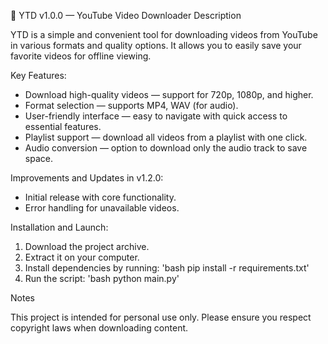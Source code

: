 🎉 YTD v1.0.0 — YouTube Video Downloader
Description

YTD is a simple and convenient tool for downloading videos from YouTube in various formats and quality options. It allows you to easily save your favorite videos for offline viewing.

Key Features:

- Download high-quality videos — support for 720p, 1080p, and higher.
- Format selection — supports MP4, WAV (for audio).
- User-friendly interface — easy to navigate with quick access to essential features.
- Playlist support — download all videos from a playlist with one click.
- Audio conversion — option to download only the audio track to save space.

Improvements and Updates in v1.2.0:

- Initial release with core functionality.
- Error handling for unavailable videos.

Installation and Launch:

1. Download the project archive.
2. Extract it on your computer.
3. Install dependencies by running:
    'bash pip install -r requirements.txt'
4. Run the script:
    'bash python main.py'

Notes

This project is intended for personal use only. Please ensure you respect copyright laws when downloading content.
